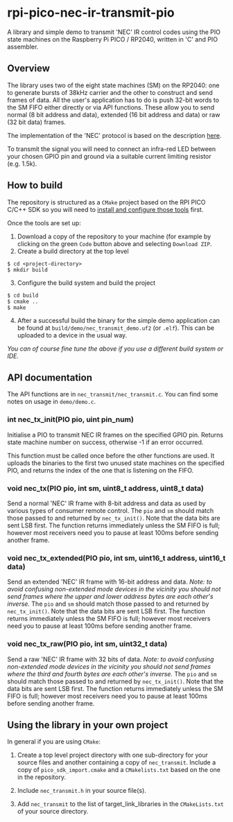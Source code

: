 # rpi-pico-nec-ir-transmit-pio
A library and simple demo to transmit 'NEC' IR control codes using the PIO state machines on the Raspberry Pi PICO / RP2040, written in 'C' and PIO assembler.

## Overview
The library uses two of the eight state machines (SM) on the RP2040: one to generate bursts of 38kHz carrier and the other to construct and send frames of data.
All the user's application has to do is push 32-bit words to the SM FIFO either directly or via API functions. These allow you to send normal (8 bit address and
data), extended (16 bit address and data) or raw (32 bit data) frames.

The implementation of the 'NEC' protocol is based on the description [here](https://techdocs.altium.com/display/FPGA/NEC+Infrared+Transmission+Protocol).

To transmit the signal you will need to connect an infra-red LED between your chosen GPIO pin and ground via a suitable current limiting resistor (e.g. 1.5k).

## How to build
The repository is structured as a `CMake` project based on the RPI PICO C/C++ SDK so you will need to 
[install and configure those tools](https://datasheets.raspberrypi.org/pico/getting-started-with-pico.pdf) first.

Once the tools are set up:

1. Download a copy of the repository to your machine (for example by clicking on the green `Code` button above and selecting `Download ZIP`.
2. Create a build directory at the top level

```
$ cd <project-directory>
$ mkdir build
```

3. Configure the build system and build the project

```
$ cd build
$ cmake ..
$ make
```

4. After a successful build the binary for the simple demo application can be found at `build/demo/nec_transmit_demo.uf2` (or `.elf`). This can be uploaded to
a device in the usual way.

_You can of course fine tune the above if you use a different build system or IDE._

## API documentation
The API functions are in `nec_transmit/nec_transmit.c`. You can find some notes on usage in `demo/demo.c`.

### int nec_tx_init(PIO pio, uint pin_num)
Initialise a PIO to transmit NEC IR frames on the specified GPIO pin.
Returns state machine number on success, otherwise -1 if an error occurred.

This function must be called once before the other functions are used. It uploads the binaries to the first two unused state machines on the specified PIO,
and returns the index of the one that is listening on the FIFO.

### void nec_tx(PIO pio, int sm, uint8_t address, uint8_t data)
Send a normal 'NEC' IR frame with 8-bit address and data as used by various types of consumer remote control.
The `pio` and `sm` should match those passed to and returned by `nec_tx_init()`.
Note that the data bits are sent LSB first.
The function returns immediately unless the SM FIFO is full; however most receivers need you to pause at least 100ms before sending another frame.

### void nec_tx_extended(PIO pio, int sm, uint16_t address, uint16_t data)
Send an extended 'NEC' IR frame with 16-bit address and data.
_Note: to avoid confusing non-extended mode devices in the vicinity you should not send frames where the upper and lower address bytes are each other's inverse._
The `pio` and `sm` should match those passed to and returned by `nec_tx_init()`.
Note that the data bits are sent LSB first.
The function returns immediately unless the SM FIFO is full; however most receivers need you to pause at least 100ms before sending another frame.

### void nec_tx_raw(PIO pio, int sm, uint32_t data)
Send a raw 'NEC' IR frame with 32 bits of data.
_Note: to avoid confusing non-extended mode devices in the vicinity you should not send frames where the third and fourth bytes are each other's inverse._
The `pio` and `sm` should match those passed to and returned by `nec_tx_init()`.
Note that the data bits are sent LSB first.
The function returns immediately unless the SM FIFO is full; however most receivers need you to pause at least 100ms before sending another frame.

## Using the library in your own project
In general if you are using `CMake`:

1. Create a top level project directory with one sub-directory for your source files and another containing a copy of `nec_transmit`. Include a copy of
 `pico_sdk_import.cmake` and a `CMakelists.txt` based on the one in the repository.

1. Include `nec_transmit.h` in your source file(s).

1. Add `nec_transmit` to the list of target_link_libraries in the `CMakeLists.txt` of your source directory.
